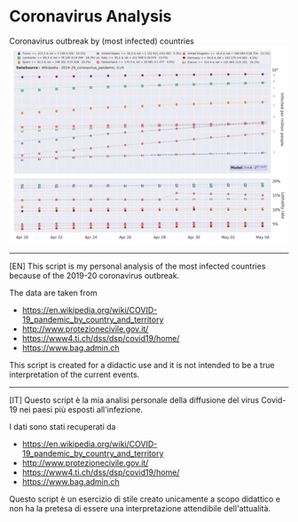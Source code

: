 # Coronavirus Analysis
Coronavirus outbreak by (most infected) countries
![Coronavirus outbreak](coronavirus.png)

---------------------------------------------------
[EN] This script is my personal analysis of the most infected countries
because of the 2019-20 coronavirus outbreak.

The data are taken from
- https://en.wikipedia.org/wiki/COVID-19_pandemic_by_country_and_territory
- http://www.protezionecivile.gov.it/
- https://www4.ti.ch/dss/dsp/covid19/home/
- https://www.bag.admin.ch

This script is created for a didactic use and it is not intended to be a
true interpretation of the current events.

---------------------------------------------------
[IT] Questo script è la mia analisi personale della diffusione del virus
Covid-19 nei paesi più esposti all'infezione.

I dati sono stati recuperati da
- https://en.wikipedia.org/wiki/COVID-19_pandemic_by_country_and_territory
- http://www.protezionecivile.gov.it/
- https://www4.ti.ch/dss/dsp/covid19/home/
- https://www.bag.admin.ch

Questo script è un esercizio di stile creato unicamente a scopo didattico e
non ha la pretesa di essere una interpretazione attendibile dell'attualità.
